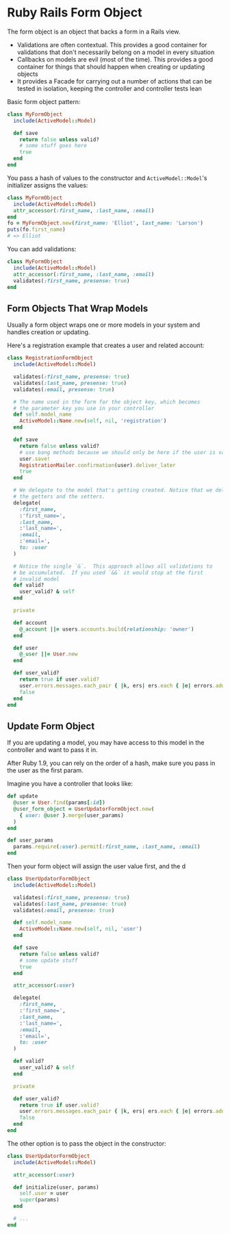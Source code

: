 # Ruby Rails Form Object

The form object is an object that backs a form in a Rails view.

* Validations are often contextual.  This provides a good container for validations that don't necessarily belong on a model in every situation
* Callbacks on models are evil (most of the time).  This provides a good container for things that should happen when creating or updating objects
* It provides a Facade for carrying out a number of actions that can be tested in isolation, keeping the controller and controller tests lean

Basic form object pattern:

```ruby
class MyFormObject
  include(ActiveModel::Model)

  def save
    return false unless valid?
    # some stuff goes here
    true
  end
end
```

You pass a hash of values to the constructor and `ActiveModel::Model`'s initializer assigns the values:

```ruby
class MyFormObject
  include(ActiveModel::Model)
  attr_accessor(:first_name, :last_name, :email)
end
fo = MyFormObject.new(first_name: 'Elliot', last_name: 'Larson')
puts(fo.first_name)
# => Elliot
```

You can add validations:

```ruby
class MyFormObject
  include(ActiveModel::Model)
  attr_accessor(:first_name, :last_name, :email)
  validates(:first_name, presense: true)
end
```

## Form Objects That Wrap Models

Usually a form object wraps one or more models in your system and handles creation or updating.

Here's a registration example that creates a user and related account:


```ruby
class RegistrationFormObject
  include(ActiveModel::Model)

  validates(:first_name, presense: true)
  validates(:last_name, presense: true)
  validates(:email, presense: true)

  # The name used in the form for the object key, which becomes
  # the parameter key you use in your controller
  def self.model_name
    ActiveModel::Name.new(self, nil, 'registration')
  end

  def save
    return false unless valid?
    # use bang methods because we should only be here if the user is valid
    user.save!
    RegistrationMailer.confirmation(user).deliver_later
    true
  end

  # We delegate to the model that's getting created. Notice that we delegate
  # the getters and the setters.
  delegate(
    :first_name,
    :'first_name=',
    :last_name,
    :'last_name=',
    :email,
    :'email=',
    to: :user
  )

  # Notice the single `&`.  This approach allows all validations to
  # be accumulated.  If you used `&&` it would stop at the first
  # invalid model
  def valid?
    user_valid? & self
  end

  private

  def account
    @_account ||= users.accounts.build(relationship: 'owner')
  end

  def user
    @_user ||= User.new
  end

  def user_valid?
    return true if user.valid?
    user.errors.messages.each_pair { |k, ers| ers.each { |e| errors.add(k, e) } }
    false
  end
end
```

## Update Form Object

If you are updating a model, you may have access to this model in the controller and want to pass it in.

After Ruby 1.9, you can rely on the order of a hash, make sure you pass in the user as the first param.

Imagine you have a controller that looks like:

```ruby
def update
  @user = User.find(params[:id])
  @user_form_object = UserUpdatorFormObject.new(
    { user: @user }.merge(user_params)
  )
end

def user_params
  params.require(:user).permit(:first_name, :last_name, :email)
end
```

Then your form object will assign the user value first, and the d

```ruby
class UserUpdatorFormObject
  include(ActiveModel::Model)

  validates(:first_name, presense: true)
  validates(:last_name, presense: true)
  validates(:email, presense: true)

  def self.model_name
    ActiveModel::Name.new(self, nil, 'user')
  end

  def save
    return false unless valid?
    # some update stuff
    true
  end

  attr_accessor(:user)

  delegate(
    :first_name,
    :'first_name=',
    :last_name,
    :'last_name=',
    :email,
    :'email=',
    to: :user
  )

  def valid?
    user_valid? & self
  end

  private

  def user_valid?
    return true if user.valid?
    user.errors.messages.each_pair { |k, ers| ers.each { |e| errors.add(k, e) } }
    false
  end
end
```

The other option is to pass the object in the constructor:

```ruby
class UserUpdatorFormObject
  include(ActiveModel::Model)

  attr_accessor(:user)

  def initialize(user, params)
    self.user = user
    super(params)
  end

  # ...
end
```